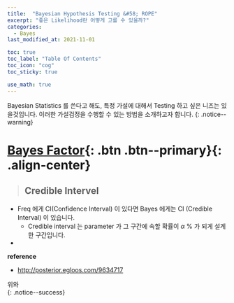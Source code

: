 ```yaml
---
title:  "Bayesian Hypothesis Testing &#58; ROPE"
excerpt: "좋은 Likelihood란 어떻게 고를 수 있을까?"
categories:
  - Bayes
last_modified_at: 2021-11-01

toc: true
toc_label: "Table Of Contents"
toc_icon: "cog"
toc_sticky: true

use_math: true
---
```


 Bayesian Statistics 를 쓴다고 해도, 특정 가설에 대해서 Testing 하고 싶은 니즈는 있을것입니다. 이러한 가설검정을 수행할 수 있는 방법을 소개하고자 합니다.
{: .notice--warning}

# [Bayes Factor](#link){: .btn .btn--primary}{: .align-center}

> ## Credible Intervel

- Freq 에게 CI(Confidence Interval) 이 있다면 Bayes 에게는 CI (Credible Interval) 이 있습니다.
  - Credible interval 는 parameter 가 그 구간에 속할 확률이 $\alpha$ %  가 되게 설계한 구간입니다. 
- 

**reference**

- <http://posterior.egloos.com/9634717>

위와  
{: .notice--success}

